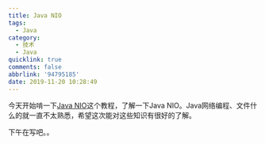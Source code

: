```yaml
---
title: Java NIO
tags:
  - Java
category:
  - 技术
  - Java
quicklink: true
comments: false
abbrlink: '94795185'
date: 2019-11-20 10:28:49
---
```


今天开始啃一下[Java NIO](http://tutorials.jenkov.com/java-nio/)这个教程，了解一下Java NIO。Java网络编程、文件什么的就一直不太熟悉，希望这次能对这些知识有很好的了解。

<!-- more -->

下午在写吧。。

